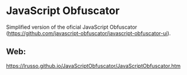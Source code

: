 # JavaScript Obfuscator

Simplified version of the oficial JavaScript Obfuscator (https://github.com/javascript-obfuscator/javascript-obfuscator-ui).

## Web:

https://lrusso.github.io/JavaScriptObfuscator/JavaScriptObfuscator.htm
